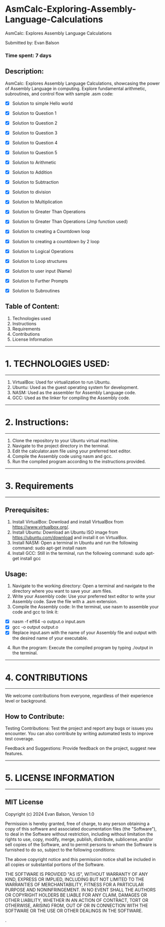 # AsmCalc-Exploring-Assembly-Language-Calculations

AsmCalc: Explores Assembly Language Calculations

Submitted by: Evan Balson
### Time spent: 7 days

## Description:
AsmCalc: Explores Assembly Language Calculations, showcasing the power of Assembly Language in computing. Explore fundamental arithmetic, subroutines, and control flow with sample .asm code:

* [X] Solution to simple Hello world
* [x] Solution to Question 1
* [x] Solution to Question 2
* [x] Solution to Question 3
* [x] Solution to Question 4
* [x] Solution to Question 5
* [X] Solution to Arithmetic
* [X] Solution to Addition
* [X] Solution to Subtraction
* [X] Solution to division
* [X] Solution to Multiplication
* [X] Solution to Greater Than Operations
* [X] Solution to Greater Than Operations (Jmp function used)
* [X] Solution to creating a Countdown loop
* [X] Solution to creating a countdown by 2 loop
* [X] Solution to Logical Operations
* [X] Solution to Loop structures
* [X] Solution to user input (Name)
* [X] Solution to Further Prompts
* [X] Solution to Subroutines


## Table of Content:

1. Technologies used
2. Instructions
3. Requirements
4. Contributions
5. License Information

------------------------------------------------------------------------
# 1. TECHNOLOGIES USED:
------------------------------------------------------------------------
1. VirtualBox: Used for virtualization to run Ubuntu.
2. Ubuntu: Used as the guest operating system for development.
3. NASM: Used as the assembler for Assembly Language code.
4. GCC: Used as the linker for compiling the Assembly code.


------------------------------------------------------------------------
# 2. Instructions:
------------------------------------------------------------------------
1. Clone the repository to your Ubuntu virtual machine.
2. Navigate to the project directory in the terminal.
3. Edit the calculator.asm file using your preferred text editor.
4. Compile the Assembly code using nasm and gcc.
5. Run the compiled program according to the instructions provided.



------------------------------------------------------------------------
# 3. Requirements
------------------------------------------------------------------------
## Prerequisites:
1. Install VirtualBox: Download and install VirtualBox from https://www.virtualbox.org/.
2. Install Ubuntu: Download an Ubuntu ISO image from https://ubuntu.com/download and install it on VirtualBox.
3. Install NASM: Open a terminal in Ubuntu and run the following command: sudo apt-get install nasm
4. Install GCC: Still in the terminal, run the following command: sudo apt-get install gcc

## Usage:
1. Navigate to the working directory: Open a terminal and navigate to the directory where you want to save your .asm files.
2. Write your Assembly code: Use your preferred text editor to write your Assembly code. Save the file with a .asm extension.
3. Compile the Assembly code: In the terminal, use nasm to assemble your code and gcc to link it: 
* [x] nasm -f elf64 -o output.o input.asm
* [x] gcc -o output output.o
* [x] Replace input.asm with the name of your Assembly file and output with the desired name of your executable.

4. Run the program: Execute the compiled program by typing ./output in the terminal.

------------------------------------------------------------------------
# 4. CONTRIBUTIONS
------------------------------------------------------------------------

We welcome contributions from everyone, regardless of their experience level or background.

## How to Contribute:

Testing Contributions: Test the project and report any bugs or issues you encounter. You can also contribute by writing automated tests to improve test coverage.

Feedback and Suggestions: Provide feedback on the project, suggest new features.

------------------------------------------------------------------------
# 5. LICENSE INFORMATION
------------------------------------------------------------------------

## MIT License

Copyright (c) 2024 Evan Balson, Version 1.0

Permission is hereby granted, free of charge, to any person obtaining a copy of this software and associated documentation files (the "Software"), to deal in the Software without restriction, including without limitation the rights to use, copy, modify, merge, publish, distribute, sublicense, and/or sell copies of the Software, and to permit persons to whom the Software is furnished to do so, subject to the following conditions:

The above copyright notice and this permission notice shall be included in all copies or substantial portions of the Software.

THE SOFTWARE IS PROVIDED "AS IS", WITHOUT WARRANTY OF ANY KIND, EXPRESS OR
IMPLIED, INCLUDING BUT NOT LIMITED TO THE WARRANTIES OF MERCHANTABILITY,
FITNESS FOR A PARTICULAR PURPOSE AND NONINFRINGEMENT. IN NO EVENT SHALL THE AUTHORS OR COPYRIGHT HOLDERS BE LIABLE FOR ANY CLAIM, DAMAGES OR OTHER
LIABILITY, WHETHER IN AN ACTION OF CONTRACT, TORT OR OTHERWISE, ARISING FROM, OUT OF OR IN CONNECTION WITH THE SOFTWARE OR THE USE OR OTHER DEALINGS IN THE SOFTWARE.






.
